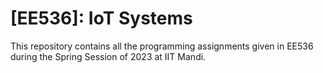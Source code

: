 # [EE536]: IoT Systems
This repository contains all the programming assignments given in EE536 during the Spring Session of 2023 at IIT Mandi.
